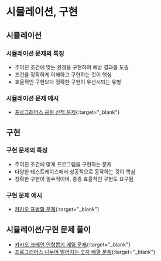 # 시뮬레이션, 구현

## 시뮬레이션

### 시뮬레이션 문제의 특징

- 주어진 조건에 맞는 환경을 구현하여 예상 결과를 도출
- 조건을 정확하게 이해하고 구현하는 것이 핵심
- 효율적인 구현보다 정확한 구현이 우선시되는 유형

### 시뮬레이션 문제 예시

- [프로그래머스 공원 산책 문제](https://school.programmers.co.kr/learn/courses/30/lessons/172928){:target="_blank"}

## 구현

### 구현 문제의 특징

- 주어진 조건에 맞게 프로그램을 구현하는 문제
- 다양한 테스트케이스에서 성공적으로 동작하는 것이 핵심
- 정확한 구현이 필수적이며, 종종 효율적인 구현도 요구됨

### 구현 문제 예시

- [카카오 표병합 문제](https://school.programmers.co.kr/learn/courses/30/lessons/150366){:target="_blank"}

## 시뮬레이션/구현 문제 풀이

- [카카오 크레인 인형뽑기 게임 문제](https://school.programmers.co.kr/learn/courses/30/lessons/64061){:target="_blank"}
- [프로그래머스 나누어 떨어지는 숫자 배열 문제](https://school.programmers.co.kr/learn/courses/30/lessons/12910){:target="_blank"}
